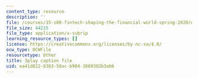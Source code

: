 ```yaml
---
content_type: resource
description: ''
file: /courses/15-s08-fintech-shaping-the-financial-world-spring-2020/ea41d822838350acb9041669302b3ab6_iahUTx27HUg.vtt
file_size: 44215
file_type: application/x-subrip
learning_resource_types: []
license: https://creativecommons.org/licenses/by-nc-sa/4.0/
ocw_type: OCWFile
resourcetype: Other
title: 3play caption file
uid: ea41d822-8383-50ac-b904-1669302b3ab6
---
```

